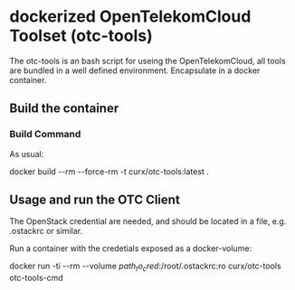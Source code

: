 # dockerized OpenTelekomCloud Toolset (otc-tools)

The otc-tools is an bash script for useing the OpenTelekomCloud,
all tools are bundled in a well defined environment.
Encapsulate in a docker container.

## Build the container

### Build Command

As usual:

  docker build --rm --force-rm -t curx/otc-tools:latest .

## Usage and run the OTC Client

The OpenStack credential are needed, and should be located in
a file, e.g. .ostackrc or similar.

Run a container with the credetials exposed as a docker-volume:

  docker run -ti --rm --volume $path_to_cred$:/root/.ostackrc:ro curx/otc-tools otc-tools-cmd
